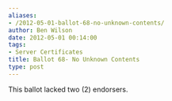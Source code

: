 ```yaml
---
aliases:
- /2012-05-01-ballot-68-no-unknown-contents/
author: Ben Wilson
date: 2012-05-01 00:14:00
tags:
- Server Certificates
title: Ballot 68- No Unknown Contents
type: post
---
```


This ballot lacked two (2) endorsers.